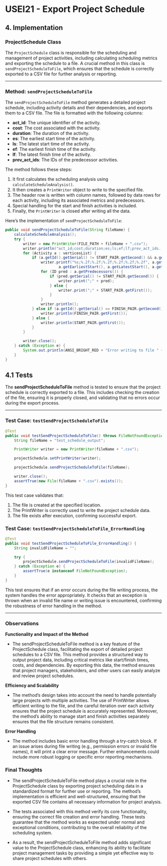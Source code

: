 # USEI21 - Export Project Schedule

## 4. Implementation

### ProjectSchedule Class

The `ProjectSchedule` class is responsible for the scheduling and management of project activities, including calculating scheduling metrics and exporting the schedule to a file. A crucial method in this class is `sendProjectScheduleToFile`, which ensures that the schedule is correctly exported to a CSV file for further analysis or reporting.

---

### Method: `sendProjectScheduleToFile`

The `sendProjectScheduleToFile` method generates a detailed project schedule, including activity details and their dependencies, and exports them to a CSV file. The file is formatted with the following columns:

- **act_id**: The unique identifier of the activity.
- **cost**: The cost associated with the activity.
- **duration**: The duration of the activity.
- **es**: The earliest start time of the activity.
- **ls**: The latest start time of the activity.
- **ef**: The earliest finish time of the activity.
- **lf**: The latest finish time of the activity.
- **prev_act_ids**: The IDs of the predecessor activities.

The method follows these steps:
1. It first calculates the scheduling analysis using `calculateScheduleAnalysis()`.
2. It then creates a `PrintWriter` object to write to the specified file.
3. The header row is written with column names, followed by data rows for each activity, including its associated metrics and predecessors.
4. Special handling for the start and finish activities is included.
5. Finally, the `PrintWriter` is closed after writing all the data.

Here’s the implementation of `sendProjectScheduleToFile`:

```java
public void sendProjectScheduleToFile(String fileName) {
    calculateScheduleAnalysis();
    try {
        writer = new PrintWriter(FILE_PATH + fileName + ".csv");
        writer.println("act_id;cost;duration;es;ls;ef;lf;prev_act_ids...");
        for (Activity a : verticesList) {
            if (a.getId().getSerial() != START_PAIR.getSecond() && a.getId().getSerial() != FINISH_PAIR.getSecond()) {
                writer.printf("%s;%.2f;%.2f;%.2f;%.2f;%.2f;%.2f", a.getId(), a.getCost(), a.getDuration(),
                        a.getEarliestStart(), a.getLatestStart(), a.getEarliestFinish(), a.getLatestFinish());
                for (ID pred : a.getPredecessors()) {
                    if (pred.getSerial() != START_PAIR.getSecond()) {
                        writer.print(";" + pred);
                    } else {
                        writer.print(";" + START_PAIR.getFirst());
                    }
                }
                writer.println();
            } else if (a.getId().getSerial() == FINISH_PAIR.getSecond()) {
                writer.println(FINISH_PAIR.getFirst());
            } else {
                writer.println(START_PAIR.getFirst());
            }
        }

        writer.close();
    } catch (Exception e) {
        System.out.println(ANSI_BRIGHT_RED + "Error writing to file " + FILE_PATH + fileName + ANSI_RESET);
    }
}
```
## 4.1 Tests

The **sendProjectScheduleToFile** method is tested to ensure that the project schedule is correctly exported to a file. This includes checking the creation of the file, ensuring it is properly closed, and validating that no errors occur during the export process.

---

### Test Case: `testSendProjectScheduleToFile`

```java
@Test
public void testSendProjectScheduleToFile() throws FileNotFoundException {
    String fileName = "test_schedule_output";

    PrintWriter writer = new PrintWriter(fileName + ".csv");

    projectSchedule.setPrintWriter(writer);

    projectSchedule.sendProjectScheduleToFile(fileName);

    writer.close();
    assertTrue(new File(fileName + ".csv").exists());
}
```
This test case validates that:
1.	The file is created at the specified location.
2.	The PrintWriter is correctly used to write the project schedule data.
3.	The file exists after execution, confirming successful export.

### Test Case: `testSendProjectScheduleToFile_ErrorHandling`

```java
@Test
public void testSendProjectScheduleToFile_ErrorHandling() {
    String invalidFileName = "";

    try {
        projectSchedule.sendProjectScheduleToFile(invalidFileName);
    } catch (Exception e) {
        assertTrue(e instanceof FileNotFoundException);
    }
}
```

This test ensures that if an error occurs during the file writing process, the system handles the error appropriately. It checks that an exception is thrown when an invalid file name or writing issue is encountered, confirming the robustness of error handling in the method.

---

### Observations

**Functionality and Impact of the Method**
- The sendProjectScheduleToFile method is a key feature of the ProjectSchedule class, facilitating the export of detailed project schedules to a CSV file. This method provides a structured way to output project data, including critical metrics like start/finish times, costs, and dependencies. By exporting this data, the method ensures that project managers, stakeholders, and other users can easily analyze and review project schedules.

**Efficiency and Scalability**
- The method’s design takes into account the need to handle potentially large projects with multiple activities. The use of PrintWriter allows efficient writing to the file, and the careful iteration over each activity ensures that the project schedule is accurately represented. Moreover, the method’s ability to manage start and finish activities separately ensures that the file structure remains consistent.

**Error Handling**
- The method includes basic error handling through a try-catch block. If an issue arises during file writing (e.g., permission errors or invalid file names), it will print a clear error message. Further enhancements could include more robust logging or specific error reporting mechanisms.


### Final Thoughts

- The sendProjectScheduleToFile method plays a crucial role in the ProjectSchedule class by exporting project scheduling data in a standardized format for further use or reporting. The method’s implementation is efficient and well-structured, ensuring that the exported CSV file contains all necessary information for project analysis.

- The tests associated with this method verify its core functionality, ensuring the correct file creation and error handling. These tests guarantee that the method works as expected under normal and exceptional conditions, contributing to the overall reliability of the scheduling system.

- As a result, the sendProjectScheduleToFile method adds significant value to the ProjectSchedule class, enhancing its ability to facilitate project management tasks by providing a simple yet effective way to share project schedules with others.